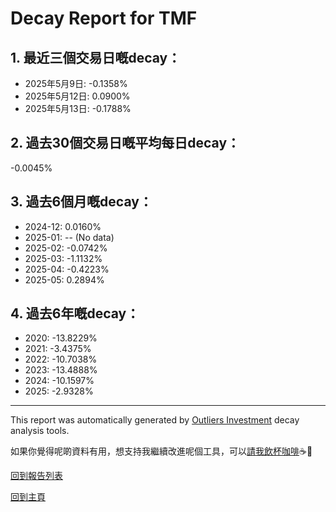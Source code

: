 # Decay Report for TMF

## 1. 最近三個交易日嘅decay：

- 2025年5月9日: -0.1358%
- 2025年5月12日: 0.0900%
- 2025年5月13日: -0.1788%

## 2. 過去30個交易日嘅平均每日decay：
-0.0045%

## 3. 過去6個月嘅decay：

- 2024-12: 0.0160%
- 2025-01: -- (No data)
- 2025-02: -0.0742%
- 2025-03: -1.1132%
- 2025-04: -0.4223%
- 2025-05: 0.2894%

## 4. 過去6年嘅decay：

- 2020: -13.8229%
- 2021: -3.4375%
- 2022: -10.7038%
- 2023: -13.4888%
- 2024: -10.1597%
- 2025: -2.9328%


***

This report was automatically generated by [Outliers Investment](https://outliersecon.github.io/Outliers-Investment/) decay analysis tools.

如果你覺得呢啲資料有用，想支持我繼續改進呢個工具，可以[請我飲杯咖啡](https://buymeacoffee.com/outliersecon)☕🙏

[回到報告列表](https://outliersecon.github.io/Outliers-Investment/reports/reports_public)

[回到主頁](https://outliersecon.github.io/Outliers-Investment/)
